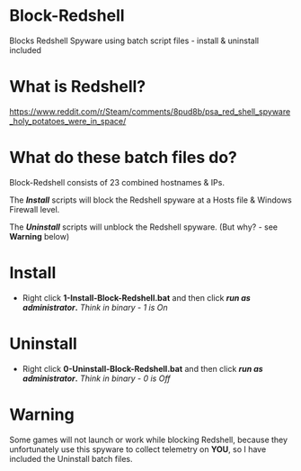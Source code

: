 # Block-Redshell
Blocks Redshell Spyware using batch script files - install & uninstall included

# What is Redshell?
https://www.reddit.com/r/Steam/comments/8pud8b/psa_red_shell_spyware_holy_potatoes_were_in_space/

# What do these batch files do?
Block-Redshell consists of 23 combined hostnames & IPs.

The **_Install_** scripts will block the Redshell spyware at a Hosts file & Windows Firewall level.

The **_Uninstall_** scripts will unblock the Redshell spyware. (But why? - see **Warning** below)

# Install
- Right click **1-Install-Block-Redshell.bat** and then click **_run as administrator_.**
*Think in binary - 1 is On*

# Uninstall
- Right click **0-Uninstall-Block-Redshell.bat** and then click **_run as administrator_.**
*Think in binary - 0 is Off*

# Warning
Some games will not launch or work while blocking Redshell, because they unfortunately use this spyware to collect telemetry on **YOU**, so I have included the Uninstall batch files.